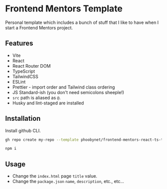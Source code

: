 # Frontend Mentors Template

Personal template which includes a bunch of stuff that I like to have when I start a Frontend Mentors project.

## Features

- Vite
- React
- React Router DOM
- TypeScript
- TailwindCSS
- ESLint
- Prettier - import order and Tailwind class ordering
- JS Standard-ish (you don&apos;t need semicolons sheeple!)
- `src` path is aliased as `@`.
- Husky and lint-staged are installed

## Installation

Install github CLI.

```bash
gh repo create my-repo --template phoobynet/frontend-mentors-react-ts-template --public

npm i
```

## Usage

- Change the `index.html` page `title` value.
- Change the `package.json` `name`, `description`, etc., etc...

